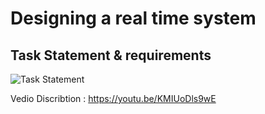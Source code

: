 # Designing a real time system 
## Task Statement & requirements

![Task Statement](https://user-images.githubusercontent.com/58062859/191542556-398a5144-5cd1-4ccb-a233-c31b5a432c18.PNG)


Vedio Discribtion : 
https://youtu.be/KMIUoDls9wE



